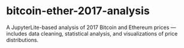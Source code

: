 # bitcoin-ether-2017-analysis
A JupyterLite-based analysis of 2017 Bitcoin and Ethereum prices — includes data cleaning, statistical analysis, and visualizations of price distributions.
